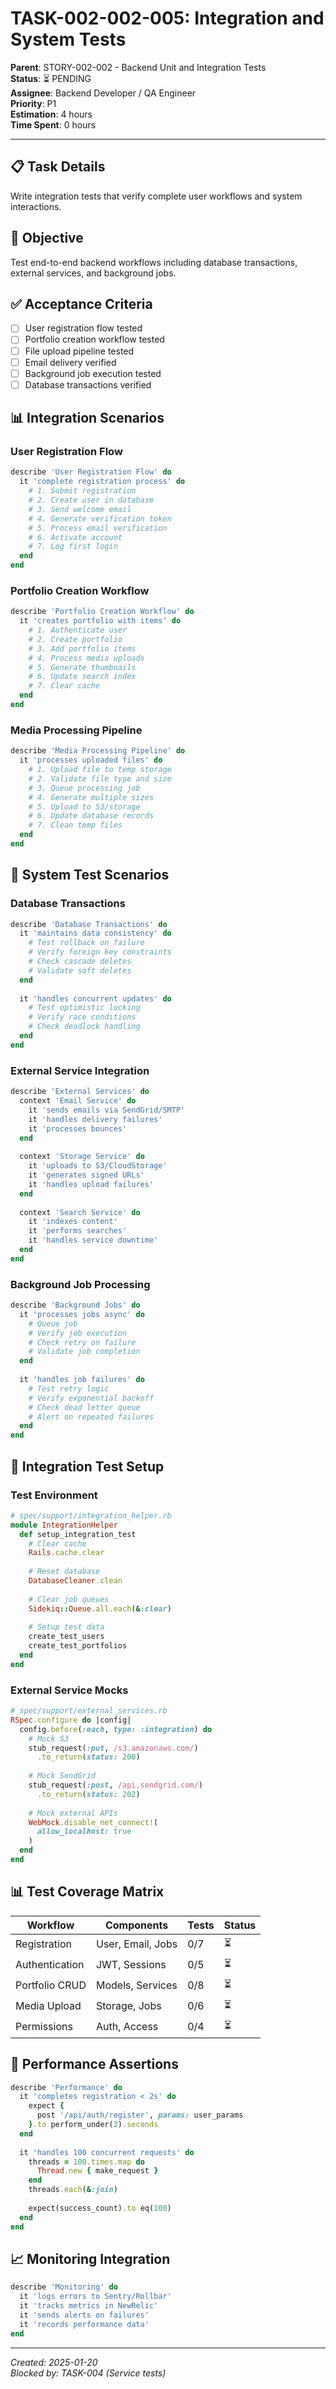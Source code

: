 # TASK-002-002-005: Integration and System Tests

**Parent**: STORY-002-002 - Backend Unit and Integration Tests  
**Status**: ⏳ PENDING  
**Assignee**: Backend Developer / QA Engineer  
**Priority**: P1  
**Estimation**: 4 hours  
**Time Spent**: 0 hours  

---

## 📋 Task Details

Write integration tests that verify complete user workflows and system interactions.

## 🎯 Objective

Test end-to-end backend workflows including database transactions, external services, and background jobs.

## ✅ Acceptance Criteria

- [ ] User registration flow tested
- [ ] Portfolio creation workflow tested
- [ ] File upload pipeline tested
- [ ] Email delivery verified
- [ ] Background job execution tested
- [ ] Database transactions verified

## 📊 Integration Scenarios

### User Registration Flow
```ruby
describe 'User Registration Flow' do
  it 'complete registration process' do
    # 1. Submit registration
    # 2. Create user in database
    # 3. Send welcome email
    # 4. Generate verification token
    # 5. Process email verification
    # 6. Activate account
    # 7. Log first login
  end
end
```

### Portfolio Creation Workflow
```ruby
describe 'Portfolio Creation Workflow' do
  it 'creates portfolio with items' do
    # 1. Authenticate user
    # 2. Create portfolio
    # 3. Add portfolio items
    # 4. Process media uploads
    # 5. Generate thumbnails
    # 6. Update search index
    # 7. Clear cache
  end
end
```

### Media Processing Pipeline
```ruby
describe 'Media Processing Pipeline' do
  it 'processes uploaded files' do
    # 1. Upload file to temp storage
    # 2. Validate file type and size
    # 3. Queue processing job
    # 4. Generate multiple sizes
    # 5. Upload to S3/storage
    # 6. Update database records
    # 7. Clean temp files
  end
end
```

## 📝 System Test Scenarios

### Database Transactions
```ruby
describe 'Database Transactions' do
  it 'maintains data consistency' do
    # Test rollback on failure
    # Verify foreign key constraints
    # Check cascade deletes
    # Validate soft deletes
  end
  
  it 'handles concurrent updates' do
    # Test optimistic locking
    # Verify race conditions
    # Check deadlock handling
  end
end
```

### External Service Integration
```ruby
describe 'External Services' do
  context 'Email Service' do
    it 'sends emails via SendGrid/SMTP'
    it 'handles delivery failures'
    it 'processes bounces'
  end
  
  context 'Storage Service' do
    it 'uploads to S3/CloudStorage'
    it 'generates signed URLs'
    it 'handles upload failures'
  end
  
  context 'Search Service' do
    it 'indexes content'
    it 'performs searches'
    it 'handles service downtime'
  end
end
```

### Background Job Processing
```ruby
describe 'Background Jobs' do
  it 'processes jobs async' do
    # Queue job
    # Verify job execution
    # Check retry on failure
    # Validate job completion
  end
  
  it 'handles job failures' do
    # Test retry logic
    # Verify exponential backoff
    # Check dead letter queue
    # Alert on repeated failures
  end
end
```

## 🔧 Integration Test Setup

### Test Environment
```ruby
# spec/support/integration_helper.rb
module IntegrationHelper
  def setup_integration_test
    # Clear cache
    Rails.cache.clear
    
    # Reset database
    DatabaseCleaner.clean
    
    # Clear job queues
    Sidekiq::Queue.all.each(&:clear)
    
    # Setup test data
    create_test_users
    create_test_portfolios
  end
end
```

### External Service Mocks
```ruby
# spec/support/external_services.rb
RSpec.configure do |config|
  config.before(:each, type: :integration) do
    # Mock S3
    stub_request(:put, /s3.amazonaws.com/)
      .to_return(status: 200)
    
    # Mock SendGrid
    stub_request(:post, /api.sendgrid.com/)
      .to_return(status: 202)
    
    # Mock external APIs
    WebMock.disable_net_connect!(
      allow_localhost: true
    )
  end
end
```

## 📊 Test Coverage Matrix

| Workflow | Components | Tests | Status |
|----------|------------|-------|--------|
| Registration | User, Email, Jobs | 0/7 | ⏳ |
| Authentication | JWT, Sessions | 0/5 | ⏳ |
| Portfolio CRUD | Models, Services | 0/8 | ⏳ |
| Media Upload | Storage, Jobs | 0/6 | ⏳ |
| Permissions | Auth, Access | 0/4 | ⏳ |

## 🎯 Performance Assertions

```ruby
describe 'Performance' do
  it 'completes registration < 2s' do
    expect {
      post '/api/auth/register', params: user_params
    }.to perform_under(2).seconds
  end
  
  it 'handles 100 concurrent requests' do
    threads = 100.times.map do
      Thread.new { make_request }
    end
    threads.each(&:join)
    
    expect(success_count).to eq(100)
  end
end
```

## 📈 Monitoring Integration

```ruby
describe 'Monitoring' do
  it 'logs errors to Sentry/Rollbar'
  it 'tracks metrics in NewRelic'
  it 'sends alerts on failures'
  it 'records performance data'
end
```

---

*Created: 2025-01-20*  
*Blocked by: TASK-004 (Service tests)*